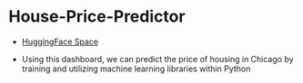 # House-Price-Predictor

- [HuggingFace Space](https://huggingface.co/spaces/JulianG2002/House-Price-Estimator)

- Using this dashboard, we can predict the price of housing in Chicago by training and utilizing machine learning libraries within Python 

